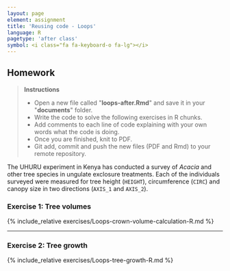 ```yaml
---
layout: page
element: assignment
title: 'Reusing code - Loops'
language: R
pagetype: 'after class'
symbol: <i class="fa fa-keyboard-o fa-lg"></i>
---
```


## Homework

<!-- Challenges from https://datacarpentry.org/semester-biology/assignments/r-iteration-1/-->

> **Instructions**
> - Open a new file called "**loops-after.Rmd**" and save it in your "**documents**" folder.
> - Write the code to solve the following exercises in R chunks.
> - Add comments to each line of code explaining with your own words what the code is doing.
> - Once you are finished, knit to PDF.
> - Git add, commit and push the new files (PDF and Rmd) to your remote repository.
>

The UHURU experiment in Kenya has conducted a survey of *Acacia* and other tree species in ungulate exclosure treatments.
Each of the individuals surveyed were measured for tree height (`HEIGHT`), circumference (`CIRC`) and canopy size in two directions (`AXIS_1` and `AXIS_2`).


### Exercise 1: Tree volumes

{% include_relative exercises/Loops-crown-volume-calculation-R.md %}

---

### Exercise 2: Tree growth

{% include_relative exercises/Loops-tree-growth-R.md %}
